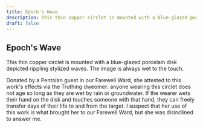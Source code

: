 ```yaml
---
title: Epoch's Wave
description: This thin copper circlet is mounted with a blue-glazed porcelain disk depicted rippling stylized waves. The image is always wet to the touch....
draft: false
---
```


## Epoch's Wave

This thin copper circlet is mounted with a blue-glazed porcelain disk depicted rippling stylized waves. The image is always wet to the touch.

Donated by a Pentolan guest in our Farewell Ward, she attested to this work's effects via the Truthing dweomer: anyone wearing this circlet does not age so long as they are wet by rain or groundwater. If the wearer wets their hand on the disk and touches someone with that hand, they can freely transfer days of their life to and from the target. I suspect that her use of this work is what brought her to our Farewell Ward, but she was disinclined to answer me.
